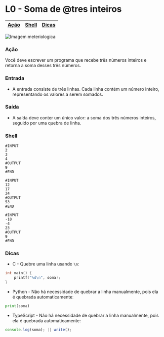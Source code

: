 # L0 - Soma de @tres inteiros

[Ação](#ação) | [Shell](#shell) | [Dicas](#dicas)
-- | -- | --

![Imagem meteriologica](cover.jpg)

### Ação

Você deve escrever um programa que recebe três números inteiros e retorna a soma desses três números.

### Entrada

- A entrada consiste de três linhas. Cada linha contém um número inteiro, representando os valores a serem somados.
### Saída

- A saída deve conter um único valor: a soma dos três números inteiros, seguido por uma quebra de linha.


### Shell

```
#INPUT
2
3
4
#OUTPUT
9
#END

#INPUT
12
17
24
#OUTPUT
53
#END

#INPUT
-10
-4
23
#OUTPUT
9
#END
```

### Dicas

- C - Quebre uma linha usando `\n`:
``` c
int main() {
    printf("%d\n", soma);
}
```

- Python - Não há necessidade de quebrar a linha manualmente, pois ela é quebrada automaticamente:
``` python
print(soma)
```

- TypeScript - Não há necessidade de quebrar a linha manualmente, pois ela é quebrada automaticamente:
``` ts
console.log(soma); || write();
```
